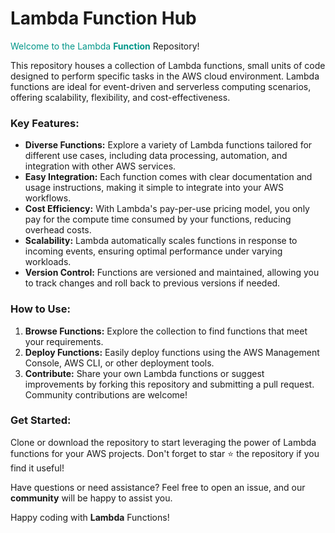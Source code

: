# Lambda Function Hub

<span style="color: #009688;">Welcome to the Lambda **Function** </span> Repository!

This repository houses a collection of Lambda functions, small units of code designed to perform specific tasks in the AWS cloud environment. Lambda functions are ideal for event-driven and serverless computing scenarios, offering scalability, flexibility, and cost-effectiveness.
### Key Features:
- **Diverse Functions:** Explore a variety of Lambda functions tailored for different use cases, including data processing, automation, and integration with other AWS services.
- **Easy Integration:** Each function comes with clear documentation and usage instructions, making it simple to integrate into your AWS workflows.
- **Cost Efficiency:** With Lambda's pay-per-use pricing model, you only pay for the compute time consumed by your functions, reducing overhead costs.
- **Scalability:** Lambda automatically scales functions in response to incoming events, ensuring optimal performance under varying workloads.
- **Version Control:** Functions are versioned and maintained, allowing you to track changes and roll back to previous versions if needed.
### How to Use:
1. **Browse Functions:** Explore the collection to find functions that meet your requirements.
2. **Deploy Functions:** Easily deploy functions using the AWS Management Console, AWS CLI, or other deployment tools.
3. **Contribute:** Share your own Lambda functions or suggest improvements by forking this repository and submitting a pull request. Community contributions are welcome!
### Get Started:
Clone or download the repository to start leveraging the power of Lambda functions for your AWS projects. Don't forget to star :star: the repository if you find it useful!

Have questions or need assistance? Feel free to open an issue, and our **community** will be happy to assist you.

Happy coding with **Lambda** Functions!
